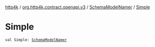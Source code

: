[http4k](../../index.md) / [org.http4k.contract.openapi.v3](../index.md) / [SchemaModelNamer](index.md) / [Simple](./-simple.md)

# Simple

`val Simple: `[`SchemaModelNamer`](index.md)